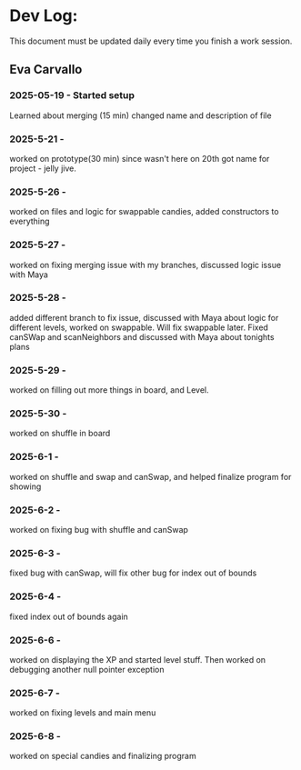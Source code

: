 # Dev Log:

This document must be updated daily every time you finish a work session.

## Eva Carvallo

### 2025-05-19 - Started setup
Learned about merging (15 min)
changed name and description of file

### 2025-5-21 -
worked on prototype(30 min) since wasn't here on 20th
got name for project - jelly jive.

### 2025-5-26 -
worked on files and logic for swappable candies, added constructors to everything

### 2025-5-27 -
worked on fixing merging issue with my branches, discussed logic issue with Maya

### 2025-5-28 -
added different branch to fix issue, discussed with Maya about logic for different levels, worked on swappable. Will fix swappable later.
Fixed canSWap and scanNeighbors and discussed with Maya about tonights plans

### 2025-5-29 -
worked on filling out more things in board, and Level.

### 2025-5-30 -
worked on shuffle in board

### 2025-6-1 -
worked on shuffle and swap and canSwap, and helped finalize program for showing

### 2025-6-2 -
worked on fixing bug with shuffle and canSwap

### 2025-6-3 -
fixed bug with canSwap, will fix other bug for index out of bounds

### 2025-6-4 -
fixed index out of bounds again

### 2025-6-6 -
worked on displaying the XP and started level stuff. Then worked on debugging another null pointer exception

### 2025-6-7 -
worked on fixing levels and main menu

### 2025-6-8 -
worked on special candies and finalizing program